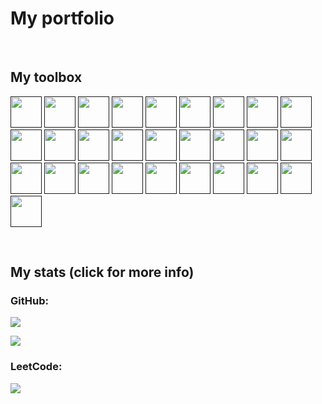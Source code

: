 # My portfolio

$~$

## My toolbox
[comment]: #https://profile-readme-generator.com/
[<img height="50" width="50" src="https://cdn.jsdelivr.net/gh/devicons/devicon/icons/argocd/argocd-original.svg"/>]()
[<img height="50" width="50" src="https://skillicons.dev/icons?i=aws"/>]()
[<img height="50" width="50" src="https://skillicons.dev/icons?i=bash"/>]()
[<img height="50" width="50" src="https://skillicons.dev/icons?i=css"/>]()
[<img height="50" width="50" src="https://skillicons.dev/icons?i=docker"/>]()
[<img height="50" width="50" src="https://skillicons.dev/icons?i=express"/>]()
[<img height="50" width="50" src="https://cdn.jsdelivr.net/gh/devicons/devicon/icons/firefox/firefox-original.svg"/>]()
[<img height="50" width="50" src="https://skillicons.dev/icons?i=html"/>]()
[<img height="50" width="50" src="https://cdn.jsdelivr.net/gh/devicons/devicon/icons/intellij/intellij-original.svg"/>]()
[<img height="50" width="50" src="https://skillicons.dev/icons?i=java"/>]()
[<img height="50" width="50" src="https://skillicons.dev/icons?i=js"/>]()
[<img height="50" width="50" src="https://skillicons.dev/icons?i=jenkins"/>]()
[<img height="50" width="50" src="https://skillicons.dev/icons?i=jquery"/>]()
[<img height="50" width="50" src="https://skillicons.dev/icons?i=kubernetes"/>]()
[<img height="50" width="50" src="https://skillicons.dev/icons?i=linux"/>]()
[<img height="50" width="50" src="https://skillicons.dev/icons?i=mongodb"/>]()
[<img height="50" width="50" src="https://skillicons.dev/icons?i=mysql"/>]()
[<img height="50" width="50" src="https://skillicons.dev/icons?i=nodejs"/>]()
[<img height="50" width="50" src="https://skillicons.dev/icons?i=openshift"/>]()
[<img height="50" width="50" src="https://cdn.jsdelivr.net/gh/devicons/devicon/icons/terraform/terraform-original.svg"/>]()
[<img height="50" width="50" src="https://cdn.jsdelivr.net/gh/devicons/devicon/icons/pandas/pandas-original.svg"/>]()
[<img height="50" width="50" src="https://skillicons.dev/icons?i=php"/>]()
[<img height="50" width="50" src="https://skillicons.dev/icons?i=powershell"/>]()
[<img height="50" width="50" src="https://cdn.jsdelivr.net/gh/devicons/devicon/icons/pycharm/pycharm-original.svg"/>]()
[<img height="50" width="50" src="https://skillicons.dev/icons?i=py"/>]()
[<img height="50" width="50" src="https://skillicons.dev/icons?i=regex"/>]()
[<img height="50" width="50" src="https://skillicons.dev/icons?i=md"/>]()
[<img height="50" width="50" src="https://skillicons.dev/icons?i=vim"/>]()

$~$

## My stats (click for more info)
### GitHub:
[comment]: #https://github.com/anuraghazra/github-readme-stats
[comment]: #&include_all_commits=true
[comment]: #https://jsfiddle.net/teddyrised/g02s07n4/
[comment]: #https://rgbacolorpicker.com/rgba-to-hex
[<img src="https://github-readme-stats.vercel.app/api?username=ak47us&hide_border=true&theme=blueberry&bg_color=10101010&rank_icon=percentile&custom_title=Activity%20percentile&show_icons=true&hide=stars,commits,prs,issues,contribs">](https://profile-summary-for-github.com/user/ak47us "If this does not load, it is likely due to the Vercel app's cache being out of date. A privacy setting was likely changed on the GitHub side.")

[<img src="https://github-readme-stats.vercel.app/api/top-langs?username=ak47us&layout=compact&theme=blueberry&bg_color=10101010&langs_count=10&custom_title=Languages&hide_border=true" href="https://profile-summary-for-github.com/user/ak47us">](https://profile-summary-for-github.com/user/ak47us)

### LeetCode:
[comment]: #https://github.com/JacobLinCool/LeetCode-Stats-Card
[<img src="https://leetcard.jacoblin.cool/ak47us?theme=light,dark">](https://leetcode.com/u/ak47us/)
